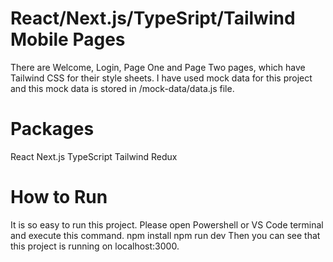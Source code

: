 # React/Next.js/TypeSript/Tailwind Mobile Pages

There are Welcome, Login, Page One and Page Two pages, which have Tailwind CSS for their style sheets.
I have used mock data for this project and this mock data is stored in /mock-data/data.js file.

# Packages

React
Next.js
TypeScript
Tailwind
Redux

# How to Run

It is so easy to run this project.
Please open Powershell or VS Code terminal and execute this command.
npm install
npm run dev
Then you can see that this project is running on localhost:3000.
